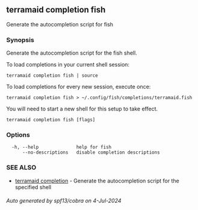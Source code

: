 ## terramaid completion fish

Generate the autocompletion script for fish

### Synopsis

Generate the autocompletion script for the fish shell.

To load completions in your current shell session:

	terramaid completion fish | source

To load completions for every new session, execute once:

	terramaid completion fish > ~/.config/fish/completions/terramaid.fish

You will need to start a new shell for this setup to take effect.


```
terramaid completion fish [flags]
```

### Options

```
  -h, --help              help for fish
      --no-descriptions   disable completion descriptions
```

### SEE ALSO

* [terramaid completion](terramaid_completion.md)	 - Generate the autocompletion script for the specified shell

###### Auto generated by spf13/cobra on 4-Jul-2024
